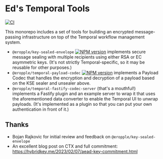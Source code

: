 # Ed's Temporal Tools

[![CI](https://github.com/eropple/key-sealed-envelope/actions/workflows/ci.yaml/badge.svg)](https://github.com/eropple/key-sealed-envelope/actions/workflows/ci.yaml)

This monorepo includes a set of tools for building an encrypted message-passing infrastructure on top of the Temporal workflow management system.

- `@eropple/key-sealed-envelope` [![NPM version](https://img.shields.io/npm/v/@eropple/key-sealed-envelope)](https://www.npmjs.com/package/@eropple/key-sealed-envelope) implements secure message sealing with multiple recipients using either RSA or EC asymmetric keys. (It's not strictly Temporal-specific, so it may be reusable for other purposes.)
- `@eropple/temporal-payload-codec` [![NPM version](https://img.shields.io/npm/v/@eropple/temporal-payload-codec)](https://www.npmjs.com/package/@eropple/temporal-payload-codec) implements a Payload Codec that handles the encryption and decryption of a payload based on the KSE sealer and unsealer above.
- `@eropple/temporal-fastify-codec-server` (that's a mouthful!) implements a Fastify plugin and an example server to wrap it that uses the aforementioned data converter to enable the Temporal UI to unwrap payloads. (It's implemented as a plugin so that you can put your own authentication in front of it.)

## Thanks

- Bojan Rajkovic for initial review and feedback on `@eropple/key-sealed-envelope`
- An excellent blog post on CTX and full commitment: https://hybridkey.me/2023/02/07/aead-key-commitment.html

